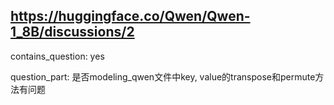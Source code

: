 ## https://huggingface.co/Qwen/Qwen-1_8B/discussions/2

contains_question: yes

question_part: 是否modeling_qwen文件中key, value的transpose和permute方法有问题